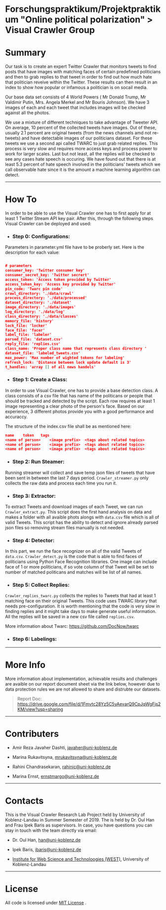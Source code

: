 # Forschungspraktikum/Projektpraktikum "Online political polarization" > Visual Crawler Group

# Summary

Our task is to create an expert Twitter Crawler that monitors tweets to find posts that have images with matching faces of certain predefined politicians and then to grab replies to that tweet in order to find out how much hate that politician reveive within the Twitter. These results can then result in an index to show how popular or infamous a politician is on socail media.


Our base data set consists of 4 World Powers ( Mr Donald Trump, Mr Valdimir Putin, Mrs. Angela Merkel and Mr Bouris Johnson). We have 3 images of each and each tweet that includes images will be checked against all the photos.

We use a mixture of different techniques to take advantage of Tweeter API. On average, 10 percent of the collected tweets have images. Out of these, usually 2.1 percent are original tweets (from the news channels amd not re-tweets) and have detectable images of our politicians dataset. For these tweets we use a second api called TWARC to just grab related replies. This process is very slow and requires more access keys and process power to work for larger scales. Last but not least, all the replies will be checked to see any cases hate speech is occuring. We have found out that there is at least 5.3 percent of hate speech involved in the politicians' tweets which we call observable hate since it is the amount a machine learning algorithm can detect.

-----------------------------------------------------------------------------------------------------------------------------

# How To

In order to be able to use the Visual Crawler one has to first apply for at least 1 Twitter Stream API key pair. After this, through the following steps Visual Crawler can be deployed and used:


- ### Step 0:  Configurations:
Parameters in parameter.yml file have to be proberly set. Here is the description for each value:

```json

# parameters
consumer_key: 'Twitter consumer key'
consumer_secret_key: 'Twitter secrert'
access_token: 'Access token provided by Twitter'
access_token_key: 'Access key provided by Twitter'
pin_code: 'Twarc pin code'
crawl_directory: './data/crawl' 
process_directory: './data/processed'
dataset_directory: './dataset'
image_directory: './data/images'
log_directory: './data/log'
class_directory: './data/classes'
memory_file: 'history' 
lock_file: 'locker'
face_file: 'facer'
label_file: 'labeler'
parsed_file: 'dataset.csv'
reply_file: 'replies.csv'
class_name: 'Proper class name that represents class directory '
dataset_file: 'labeled_tweets.csv'
max_power: 'Max number of wighted tokens for labeling'
refresh_lock: 'Distance between lock update default is 3'
t_handles: 'array [] of all news handels'
```

- ### Step 1:  Create a Class:

In order to use Visual Crawler, one has to provide a base detection class. A class consists of a csv file that has name of the politicans or people that should be tracked and detected by the script. Each row requires at least 1 image representing a clear photo of the person's face. Based on our experience, 3 different photos provide you with a good performance and accuraccy.

The structure of the index.csv file shall be as mentioned here:
```json 
name	token	tags
<name of person>	<image prefix>	<tags about related topics>
<name of person>	<image prefix>	<tags about related topics>
<name of person>	<image prefix>	<tags about related topics>
```

- ### Step 2:  Run Steamer:

Running streamer will collect and save temp json files of tweets that have been sent in between the last 7 days period. `Crawler_streamer.py` only collects the raw data and process each time you run it.


- ### Step 3:  Extractor:

To extract Tweets and download images of each Tweet, we can run `Crawler_extract.py`. This script does the first hand analysis on data and makes a folder with all avaible phots alongs with `data.csv` file which is all of valid Tweets. This script has the ability to detect and ignore already parsed json files so removing stream files manually is not needed.

- ### Step 4:  Detector:

In this part, we run the face recognizer on all of the valid Tweets of `data.csv`. `Crawler_detect.py` is the code that is able to find faces of politicians using Python Face Recognition libraries. One image can include face of 1 or more politicians, if so vote column of that Tweet will be set to number of matched politicans and matches will be list of all names.

- ### Step 5:  Collect Replies:

`Crawler_replies_twarc.py` collects the replies to Tweets that had at least 1 matching face on their original Tweets. This code uses TWARC library that needs pre-configuration. It is worth mentioning that the code is very slow in finding replies and it might take days to make generate useful information. All the replies will be saved in a new csv file called `replies.csv`.


More information about Twarc: https://github.com/DocNow/twarc

- ### Step 6:  Labelings:


-----------------------------------------------------------------------------------------------------------------------------
# More Info

More information about implementation, achievable results and challenges are avaible on our report document sheet via the link below, however due to data protection rules we are not allowed to share and distrubte our datasets.

> Report Doc: https://drive.google.com/file/d/1Fmvtc28Yz5C5yAevarQ9CpJqWgFjs2KM/view?usp=sharing

-----------------------------------------------------------------------------------------------------------------------------

# Contributers

- Amir Reza Javaher Dashti, javaher@uni-koblenz.de

- Marina Rukavitsyna, mrukavitsyna@uni-koblenz.de

- Rahini Chandrasekaran, rahinic@uni-koblenz.de

- Marina Ernst, ernstmargo@uni-koblenz.de

-----------------------------------------------------------------------------------------------------------------------------

# Contacts
This is the Visual Crawler Research Lab Project held by University of Koblenz-Landau in Summer Semester of 2019. The is held by Dr. Oul Han and Frau Ipek Baris as supervisors. In case, you have questions you can stay in touch with the team directly via email:

* Dr. Oul Han, han@uni-koblenz.de

* Ipek Baris, ibaris@uni-koblenz.de

* [Institute for Web Science and Technoloogies (WEST)](https://west.uni-koblenz.de), University of Koblenz-Landau


-----------------------------------------------------------------------------------------------------------------------------

# License
All code is licensed under [MIT License](https://opensource.org/licenses/MIT) .





